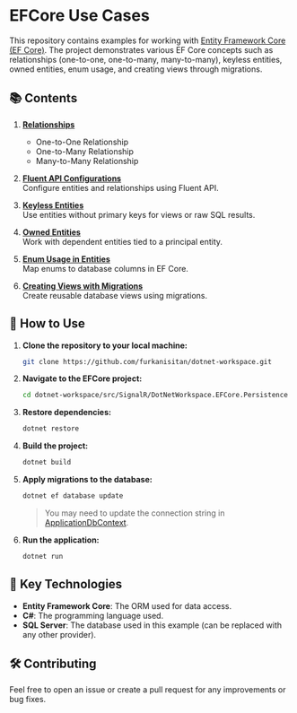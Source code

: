 
# EFCore Use Cases

This repository contains examples for working with [Entity Framework Core (EF Core)](https://learn.microsoft.com/en-us/ef/core/). The project demonstrates various EF Core concepts such as relationships (one-to-one, one-to-many, many-to-many), keyless entities, owned entities, enum usage, and creating views through migrations.

## 📚 Contents

1. **[Relationships](./DotNetWorkspace.EFCore.Persistence/Entities/)**  
   - One-to-One Relationship
   - One-to-Many Relationship
   - Many-to-Many Relationship

2. **[Fluent API Configurations](./DotNetWorkspace.EFCore.Persistence/EntityConfigurations/)**  
   Configure entities and relationships using Fluent API.

3. **[Keyless Entities](./DotNetWorkspace.EFCore.Persistence/Entities/Views/)**  
   Use entities without primary keys for views or raw SQL results.

4. **[Owned Entities](./DotNetWorkspace.EFCore.Persistence/Entities/Owned/)**  
   Work with dependent entities tied to a principal entity.

5. **[Enum Usage in Entities](./DotNetWorkspace.EFCore.Persistence/Enums/)**  
   Map enums to database columns in EF Core.

6. **[Creating Views with Migrations](./DotNetWorkspace.EFCore.Persistence/Migrations/20250407212005_CreateViews_MANUAL.cs)**  
   Create reusable database views using migrations.

## 🚀 How to Use

1. **Clone the repository to your local machine:**

   ```bash
   git clone https://github.com/furkanisitan/dotnet-workspace.git
   ```

2. **Navigate to the EFCore project:**

   ```bash
   cd dotnet-workspace/src/SignalR/DotNetWorkspace.EFCore.Persistence
   ```

3. **Restore dependencies:**

   ```bash
   dotnet restore
   ```

4. **Build the project:**

   ```bash
   dotnet build
   ```

5. **Apply migrations to the database:**

   ```bash
   dotnet ef database update
   ```

   > You may need to update the connection string in [ApplicationDbContext](./DotNetWorkspace.EFCore.Persistence/ApplicationDbContext.cs).

6. **Run the application:**

   ```bash
   dotnet run
   ```

## 🔑 Key Technologies

- **Entity Framework Core**: The ORM used for data access.
- **C#**: The programming language used.
- **SQL Server**: The database used in this example (can be replaced with any other provider).

## 🛠️ Contributing

Feel free to open an issue or create a pull request for any improvements or bug fixes.

